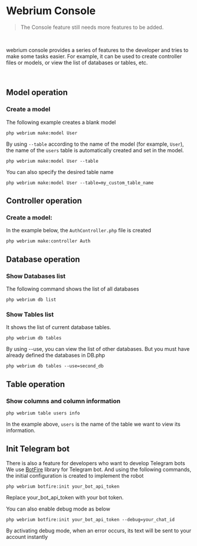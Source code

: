 # Webrium Console

> The Console feature still needs more features to be added.

<br>

webrium console provides a series of features to the developer and tries to make some tasks easier. For example, it can be used to create controller files or models, or view the list of databases or tables, etc.

<br>

## Model operation

### Create a model

The following example creates a blank model
```
php webrium make:model User
```

By using `--table` according to the name of the model (for example, `User`), the name of the `users` table is automatically created and set in the model.

```
php webrium make:model User --table
```

You can also specify the desired table name

```
php webrium make:model User --table=my_custom_table_name
```

## Controller operation


### Create a model:
In the example below, the `AuthController.php` file is created

```
php webrium make:controller Auth
```

## Database operation

### Show Databases list

The following command shows the list of all databases

```
php webrium db list
```

### Show Tables list

It shows the list of current database tables. 

```
php webrium db tables
```
By using --use, you can view the list of other databases. But you must have already defined the databases in DB.php
```
php webrium db tables --use=second_db
```


## Table operation

### Show columns and column information
```
php webrium table users info
```
In the example above, `users` is the name of the table we want to view its information.


## Init Telegram bot
There is also a feature for developers who want to develop Telegram bots
We use [BotFire](github.com/botfire/botfire/) library for Telegram bot. And using the following commands, the initial configuration is created to implement the robot

```
php webrium botfire:init your_bot_api_token
```
Replace your_bot_api_token with your bot token.

You can also enable debug mode as below

```
php webrium botfire:init your_bot_api_token --debug=your_chat_id
```
By activating debug mode, when an error occurs, its text will be sent to your account instantly

